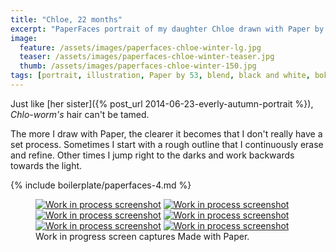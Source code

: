 ```yaml
---
title: "Chloe, 22 months"
excerpt: "PaperFaces portrait of my daughter Chloe drawn with Paper by 53 on an iPad."
image: 
  feature: /assets/images/paperfaces-chloe-winter-lg.jpg
  teaser: /assets/images/paperfaces-chloe-winter-teaser.jpg
  thumb: /assets/images/paperfaces-chloe-winter-150.jpg
tags: [portrait, illustration, Paper by 53, blend, black and white, bokeh, twins]
---
```


Just like [her sister]({% post_url 2014-06-23-everly-autumn-portrait %}), *Chlo-worm's* hair can't be tamed.

The more I draw with Paper, the clearer it becomes that I don't really have a set process. Sometimes I start with a rough outline that I continuously erase and refine. Other times I jump right to the darks and work backwards towards the light.

{% include boilerplate/paperfaces-4.md %}

<figure class="third">
  <a href="{{ site.url }}/assets/images/paperfaces-chloe-winter-process-1-lg.jpg"><img src="{{ site.url }}/assets/images/paperfaces-chloe-winter-process-1-600.jpg" alt="Work in process screenshot"></a>
  <a href="{{ site.url }}/assets/images/paperfaces-chloe-winter-process-2-lg.jpg"><img src="{{ site.url }}/assets/images/paperfaces-chloe-winter-process-2-600.jpg" alt="Work in process screenshot"></a>
  <a href="{{ site.url }}/assets/images/paperfaces-chloe-winter-process-3-lg.jpg"><img src="{{ site.url }}/assets/images/paperfaces-chloe-winter-process-3-600.jpg" alt="Work in process screenshot"></a>
  <a href="{{ site.url }}/assets/images/paperfaces-chloe-winter-process-4-lg.jpg"><img src="{{ site.url }}/assets/images/paperfaces-chloe-winter-process-4-600.jpg" alt="Work in process screenshot"></a>
  <a href="{{ site.url }}/assets/images/paperfaces-chloe-winter-process-5-lg.jpg"><img src="{{ site.url }}/assets/images/paperfaces-chloe-winter-process-5-600.jpg" alt="Work in process screenshot"></a>
  <a href="{{ site.url }}/assets/images/paperfaces-chloe-winter-process-6-lg.jpg"><img src="{{ site.url }}/assets/images/paperfaces-chloe-winter-process-6-600.jpg" alt="Work in process screenshot"></a>
  <figcaption>Work in progress screen captures Made with Paper.</figcaption>
</figure>
